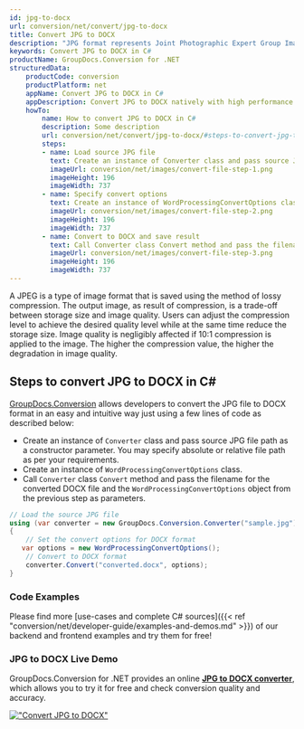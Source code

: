 ```yaml
---
id: jpg-to-docx
url: conversion/net/convert/jpg-to-docx
title: Convert JPG to DOCX
description: "JPG format represents Joint Photographic Expert Group Image File with .jpg extension. Learn how to convert JPG to DOCX file programmatically in C# language using GroupDocs.Conversion for .NET library."
keywords: Convert JPG to DOCX in C#
productName: GroupDocs.Conversion for .NET
structuredData:
    productCode: conversion
    productPlatform: net
    appName: Convert JPG to DOCX in C#
    appDescription: Convert JPG to DOCX natively with high performance using C# language and server side GroupDocs.Conversion for .NET APIs, without the use of any software like Microsoft or Open Office.
    howTo:
        name: How to convert JPG to DOCX in C# 
        description: Some description
        url: conversion/net/convert/jpg-to-docx/#steps-to-convert-jpg-to-docx-in-c
        steps:
        - name: Load source JPG file 
          text: Create an instance of Converter class and pass source JPG file path as a constructor parameter. You may specify absolute or relative file path as per your requirements. 
          imageUrl: conversion/net/images/convert-file-step-1.png
          imageHeight: 196
          imageWidth: 737
        - name: Specify convert options 
          text: Create an instance of WordProcessingConvertOptions class.
          imageUrl: conversion/net/images/convert-file-step-2.png
          imageHeight: 196
          imageWidth: 737
        - name: Convert to DOCX and save result 
          text: Call Converter class Convert method and pass the filename for the converted HTML file and the WordProcessingConvertOptions object from the previous step as parameters.
          imageUrl: conversion/net/images/convert-file-step-3.png
          imageHeight: 196
          imageWidth: 737
---
```


A JPEG is a type of image format that is saved using the method of lossy compression. The output image, as result of compression, is a trade-off between storage size and image quality. Users can adjust the compression level to achieve the desired quality level while at the same time reduce the storage size. Image quality is negligibly affected if 10:1 compression is applied to the image.  The higher the compression value, the higher the degradation in image quality.

## Steps to convert JPG to DOCX in C#

[GroupDocs.Conversion](https://products.groupdocs.com/conversion/net) allows developers to convert the JPG file to DOCX format in an easy and intuitive way just using a few lines of code as described below:

* Create an instance of `Converter` class and pass source JPG file path as a constructor parameter. You may specify absolute or relative file path as per your requirements. 
* Create an instance of `WordProcessingConvertOptions` class.
* Call `Converter` class `Convert` method and pass the filename for the converted DOCX file and the `WordProcessingConvertOptions` object from the previous step as parameters.

```csharp
// Load the source JPG file
using (var converter = new GroupDocs.Conversion.Converter("sample.jpg"))
{
    // Set the convert options for DOCX format
   var options = new WordProcessingConvertOptions();
    // Convert to DOCX format
    converter.Convert("converted.docx", options);
}
```

### Code Examples

Please find more [use-cases and complete C# sources]({{< ref "conversion/net/developer-guide/examples-and-demos.md" >}}) of our backend and frontend examples and try them for free!

### JPG to DOCX Live Demo

GroupDocs.Conversion for .NET provides an online [**JPG to DOCX converter**](https://products.groupdocs.app/conversion/jpg-to-docx), which allows you to try it for free and check conversion quality and accuracy.

[!["Convert JPG to DOCX"](conversion/net/images/convert-to-docx/convert-jpg-to-docx.png)](https://products.groupdocs.app/conversion/jpg-to-docx)